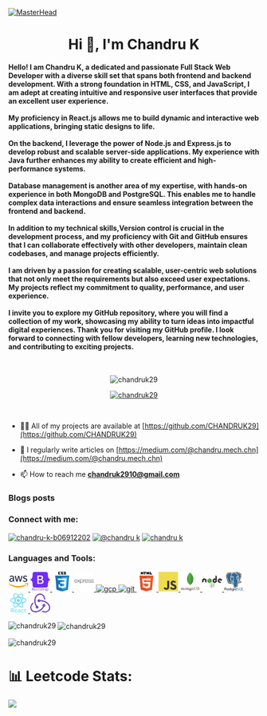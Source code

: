 [![MasterHead](https://media.licdn.com/dms/image/D5616AQFFqVtddkM43g/profile-displaybackgroundimage-shrink_350_1400/0/1722741860819?e=1728518400&v=beta&t=M4w_lSb7jCu9GZHxgNceNjLYnVrhui_Vf9eIn9yiCs0)](https://github.com/CHANDRUK29)
<h1 align="center">Hi 👋, I'm Chandru K</h1>
<h4 align="">
  Hello! I am Chandru K, a dedicated and passionate Full Stack Web Developer with a diverse skill set that spans both frontend and backend development. With a strong foundation in HTML, CSS, and JavaScript, I am adept at creating intuitive and responsive user interfaces that provide an excellent user experience.<br/><br/> My proficiency in React.js allows me to build dynamic and interactive web applications, bringing static designs to life. <br/><br/>On the backend, I leverage the power of Node.js and Express.js to develop robust and scalable server-side applications. My experience with Java further enhances my ability to create efficient and high-performance systems. <br/><br/> Database management is another area of my expertise, with hands-on experience in both MongoDB and PostgreSQL. This enables me to handle complex data interactions and ensure seamless integration between the frontend and backend.<br/><br/> In addition to my technical skills,Version control is crucial in the development process, and my proficiency with Git and GitHub ensures that I can collaborate effectively with other developers, maintain clean codebases, and manage projects efficiently.<br/><br/> I am driven by a passion for creating scalable, user-centric web solutions that not only meet the requirements but also exceed user expectations. My projects reflect my commitment to quality, performance, and user experience.<br/><br/> I invite you to explore my GitHub repository, where you will find a collection of my work, showcasing my ability to turn ideas into impactful digital experiences. Thank you for visiting my GitHub profile. I look forward to connecting with fellow developers, learning new technologies, and contributing to exciting projects.</h4>
<!-- <img align="center" alt="coding" width="400" src="https://www.21kschool.com/ng/wp-content/uploads/sites/28/2023/07/Coding.png"> -->
<br/>
<p align="center"> <img src="https://komarev.com/ghpvc/?username=chandruk29&label=Profile%20views&color=brightgreen&style="flat" alt="chandruk29" /> </p>

<p align="center"> <a href="https://github.com/ryo-ma/github-profile-trophy"><img src="https://github-profile-trophy.vercel.app/?username=chandruk29&theme=dracula&row=2&column=4&margin-w=15&margin-h=15" alt="chandruk29" /></a> </p>

<p align="left"> <a href="https://twitter.com/" target="blank"><img src="https://img.shields.io/twitter/follow/?logo=twitter&style=for-the-badge" alt="" /></a> </p>

- 👨‍💻 All of my projects are available at [https://github.com/CHANDRUK29](https://github.com/CHANDRUK29)

- 📝 I regularly write articles on [https://medium.com/@chandru.mech.chn](https://medium.com/@chandru.mech.chn)

- 📫 How to reach me **chandruk2910@gmail.com**

### Blogs posts
<!-- BLOG-POST-LIST:START -->
<!-- BLOG-POST-LIST:END -->

<h3 align="left">Connect with me:</h3>
<p align="left">
<a href="https://linkedin.com/in/chandru-k-b06912202" target="blank"><img align="center" src="https://raw.githubusercontent.com/rahuldkjain/github-profile-readme-generator/master/src/images/icons/Social/linked-in-alt.svg" alt="chandru-k-b06912202" height="30" width="40" /></a>
<a href="https://medium.com/@chandru k" target="blank"><img align="center" src="https://raw.githubusercontent.com/rahuldkjain/github-profile-readme-generator/master/src/images/icons/Social/medium.svg" alt="@chandru k" height="30" width="40" /></a>
<a href="https://www.leetcode.com/chandru k" target="blank"><img align="center" src="https://raw.githubusercontent.com/rahuldkjain/github-profile-readme-generator/master/src/images/icons/Social/leet-code.svg" alt="chandru k" height="30" width="40" /></a>
</p>

<h3 align="left">Languages and Tools:</h3>
<p align="left"> <a href="https://aws.amazon.com" target="_blank" rel="noreferrer"> <img src="https://raw.githubusercontent.com/devicons/devicon/master/icons/amazonwebservices/amazonwebservices-original-wordmark.svg" alt="aws" width="40" height="40"/> </a> <a href="https://getbootstrap.com" target="_blank" rel="noreferrer"> <img src="https://raw.githubusercontent.com/devicons/devicon/master/icons/bootstrap/bootstrap-plain-wordmark.svg" alt="bootstrap" width="40" height="40"/> </a> <a href="https://www.w3schools.com/css/" target="_blank" rel="noreferrer"> <img src="https://raw.githubusercontent.com/devicons/devicon/master/icons/css3/css3-original-wordmark.svg" alt="css3" width="40" height="40"/> </a> <a href="https://expressjs.com" target="_blank" rel="noreferrer"> <img src="https://raw.githubusercontent.com/devicons/devicon/master/icons/express/express-original-wordmark.svg" alt="express" width="40" height="40"/> </a> <a href="https://cloud.google.com" target="_blank" rel="noreferrer"> <img src="https://www.vectorlogo.zone/logos/google_cloud/google_cloud-icon.svg" alt="gcp" width="40" height="40"/> </a> <a href="https://git-scm.com/" target="_blank" rel="noreferrer"> <img src="https://www.vectorlogo.zone/logos/git-scm/git-scm-icon.svg" alt="git" width="40" height="40"/> </a> <a href="https://www.w3.org/html/" target="_blank" rel="noreferrer"> <img src="https://raw.githubusercontent.com/devicons/devicon/master/icons/html5/html5-original-wordmark.svg" alt="html5" width="40" height="40"/> </a> <a href="https://developer.mozilla.org/en-US/docs/Web/JavaScript" target="_blank" rel="noreferrer"> <img src="https://raw.githubusercontent.com/devicons/devicon/master/icons/javascript/javascript-original.svg" alt="javascript" width="40" height="40"/> </a> <a href="https://www.mongodb.com/" target="_blank" rel="noreferrer"> <img src="https://raw.githubusercontent.com/devicons/devicon/master/icons/mongodb/mongodb-original-wordmark.svg" alt="mongodb" width="40" height="40"/> </a> <a href="https://nodejs.org" target="_blank" rel="noreferrer"> <img src="https://raw.githubusercontent.com/devicons/devicon/master/icons/nodejs/nodejs-original-wordmark.svg" alt="nodejs" width="40" height="40"/> </a> <a href="https://www.postgresql.org" target="_blank" rel="noreferrer"> <img src="https://raw.githubusercontent.com/devicons/devicon/master/icons/postgresql/postgresql-original-wordmark.svg" alt="postgresql" width="40" height="40"/> </a> <a href="https://reactjs.org/" target="_blank" rel="noreferrer"> <img src="https://raw.githubusercontent.com/devicons/devicon/master/icons/react/react-original-wordmark.svg" alt="react" width="40" height="40"/> </a> <a href="https://redux.js.org" target="_blank" rel="noreferrer"> <img src="https://raw.githubusercontent.com/devicons/devicon/master/icons/redux/redux-original.svg" alt="redux" width="40" height="40"/> </a> </p>

<p><img align="left" src="https://github-readme-stats.vercel.app/api/top-langs?username=chandruk29&show_icons=true&locale=en&layout=compact" alt="chandruk29" /></p>

<p>&nbsp;<img align="center" src="https://github-readme-stats.vercel.app/api?username=chandruk29&show_icons=true&locale=en&theme=radical" alt="chandruk29" /></p>


<p><img align="center" src="https://github-readme-streak-stats.herokuapp.com/?user=chandruk29&" alt="chandruk29" /></p>


# 📊 Leetcode Stats:
![](https://leetcard.jacoblin.cool/Chandruk29?theme=dark)

